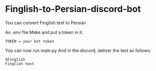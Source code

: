 # Finglish-to-Persian-discord-bot
You can convert Finglish text to Persian

An .env file Make and put a token in it.

```
TOKEN = your bot token
```

You can now run main.py
And in the discord, deliver the text as follows:

```
$Finglish 
Finglish text
```
